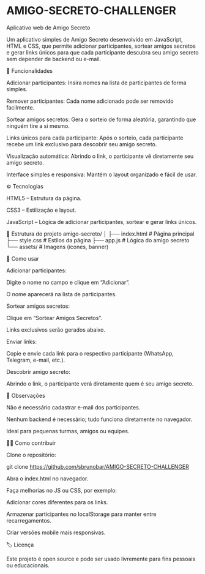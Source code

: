# AMIGO-SECRETO-CHALLENGER
Aplicativo web de Amigo Secreto

Um aplicativo simples de Amigo Secreto desenvolvido em JavaScript, HTML e CSS, que permite adicionar participantes, sortear amigos secretos e gerar links únicos para que cada participante descubra seu amigo secreto sem depender de backend ou e-mail.

📝 Funcionalidades

Adicionar participantes: Insira nomes na lista de participantes de forma simples.

Remover participantes: Cada nome adicionado pode ser removido facilmente.

Sortear amigos secretos: Gera o sorteio de forma aleatória, garantindo que ninguém tire a si mesmo.

Links únicos para cada participante: Após o sorteio, cada participante recebe um link exclusivo para descobrir seu amigo secreto.

Visualização automática: Abrindo o link, o participante vê diretamente seu amigo secreto.

Interface simples e responsiva: Mantém o layout organizado e fácil de usar.

⚙️ Tecnologias

HTML5 – Estrutura da página.

CSS3 – Estilização e layout.

JavaScript – Lógica de adicionar participantes, sortear e gerar links únicos.

📂 Estrutura do projeto
amigo-secreto/
│
├── index.html       # Página principal
├── style.css        # Estilos da página
├── app.js           # Lógica do amigo secreto
└── assets/          # Imagens (ícones, banner)

🚀 Como usar

Adicionar participantes:

Digite o nome no campo e clique em “Adicionar”.

O nome aparecerá na lista de participantes.

Sortear amigos secretos:

Clique em “Sortear Amigos Secretos”.

Links exclusivos serão gerados abaixo.

Enviar links:

Copie e envie cada link para o respectivo participante (WhatsApp, Telegram, e-mail, etc.).

Descobrir amigo secreto:

Abrindo o link, o participante verá diretamente quem é seu amigo secreto.

🔧 Observações

Não é necessário cadastrar e-mail dos participantes.

Nenhum backend é necessário; tudo funciona diretamente no navegador.

Ideal para pequenas turmas, amigos ou equipes.

👨‍💻 Como contribuir

Clone o repositório:

git clone https://github.com/sbrunobar/AMIGO-SECRETO-CHALLENGER



Abra o index.html no navegador.

Faça melhorias no JS ou CSS, por exemplo:

Adicionar cores diferentes para os links.

Armazenar participantes no localStorage para manter entre recarregamentos.

Criar versões mobile mais responsivas.

🏷 Licença

Este projeto é open source e pode ser usado livremente para fins pessoais ou educacionais.
